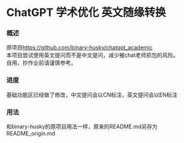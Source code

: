 # ChatGPT 学术优化 英文随缘转换
### 概述
原项目<https://github.com/binary-husky/chatgpt_academic>  
本项目尝试使用英文提问而不是中文提问，减少被chat老师抓包的风险。  
自用，抄作业前请谨慎参考。  
### 进度
基础功能区已经做了修改，中文提问会以CN标注，英文提问会以EN标注  
### 用法
和binary-husky的原项目用法一样，原来的README.md另存为README_origin.md  
